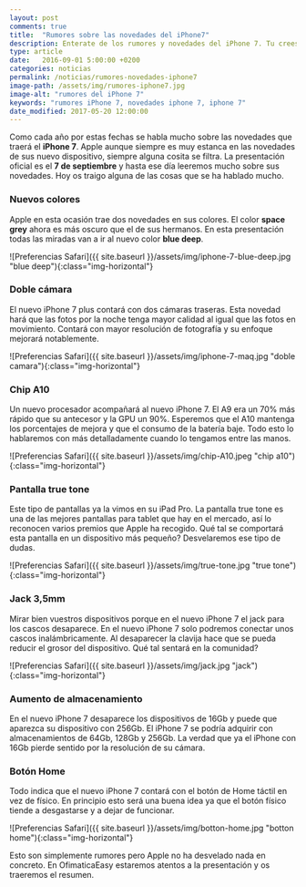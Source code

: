 ```yaml
---
layout: post
comments: true
title:  "Rumores sobre las novedades del iPhone7"
description: Enterate de los rumores y novedades del iPhone 7. Tu crees que acertaremos alguno?
type: article
date:   2016-09-01 5:00:00 +0200
categories: noticias
permalink: /noticias/rumores-novedades-iphone7
image-path: /assets/img/rumores-iphone7.jpg
image-alt: "rumores del iPhone 7"
keywords: "rumores iPhone 7, novedades iphone 7, iphone 7"
date_modified: 2017-05-20 12:00:00
---
```

Como cada año por estas fechas se habla mucho sobre las novedades que 
traerá el **iPhone 7**. Apple aunque siempre es muy estanca en las novedades 
de sus nuevo dispositivo, siempre alguna cosita se filtra. La presentación 
oficial es el **7 de septiembre** y hasta ese día leeremos mucho sobre sus novedades. 
Hoy os traigo alguna de las cosas que se ha hablado mucho.

### Nuevos colores
Apple en esta ocasión trae dos novedades en sus colores. El color **space 
grey** ahora es más oscuro que el de sus hermanos. En esta presentación 
todas las miradas van a ir al nuevo color **blue deep**.
<div class="text-center" markdown="1">
![Preferencias Safari]({{ site.baseurl }}/assets/img/iphone-7-blue-deep.jpg "blue deep"){:class="img-horizontal"}
</div>

### Doble cámara
El nuevo iPhone 7 plus contará con dos cámaras traseras. Esta novedad 
hará que las fotos por la noche tenga mayor calidad al igual que las 
fotos en movimiento. Contará con mayor resolución de fotografía y su 
enfoque mejorará notablemente.
<div class="text-center" markdown="1">
![Preferencias Safari]({{ site.baseurl }}/assets/img/iphone-7-maq.jpg "doble camara"){:class="img-horizontal"}
</div>

### Chip A10
Un nuevo procesador acompañará al nuevo iPhone 7. El A9 era un 70% más 
rápido que su antecesor y la GPU un 90%.
Esperemos que el A10 mantenga los porcentajes de mejora y que el consumo 
de la batería baje. Todo esto lo hablaremos con más detalladamente cuando 
lo tengamos entre las manos.
<div class="text-center" markdown="1">
![Preferencias Safari]({{ site.baseurl }}/assets/img/chip-A10.jpeg "chip a10"){:class="img-horizontal"}
</div>

### Pantalla true tone
Este tipo de pantallas ya la vimos en su iPad Pro. La pantalla true tone 
es una de las mejores pantallas para tablet que hay en el mercado, así lo 
reconocen varios premios que Apple ha recogido. Qué tal se comportará esta 
pantalla en un dispositivo más pequeño? Desvelaremos ese tipo de dudas.
<div class="text-center" markdown="1">
![Preferencias Safari]({{ site.baseurl }}/assets/img/true-tone.jpg "true tone"){:class="img-horizontal"}
</div>

### Jack 3,5mm
Mirar bien vuestros dispositivos porque en el nuevo iPhone 7 el jack para 
los cascos desaparece. En el nuevo iPhone 7 solo podremos conectar unos 
cascos inalámbricamente. Al desaparecer la clavija hace que se pueda 
reducir el grosor del dispositivo. Qué tal sentará en la comunidad?
<div class="text-center" markdown="1">
![Preferencias Safari]({{ site.baseurl }}/assets/img/jack.jpg "jack"){:class="img-horizontal"}
</div>

### Aumento de almacenamiento
En el nuevo iPhone 7 desaparece los dispositivos de 16Gb y puede que 
aparezca su dispositivo con 256Gb. El iPhone 7 se podría adquirir con 
almacenamientos de 64Gb, 128Gb y 256Gb.
La verdad que ya el iPhone con 16Gb pierde sentido por la resolución de 
su cámara.

### Botón Home
Todo indica que el nuevo iPhone 7 contará con el botón de Home táctil en 
vez de físico. En principio esto será una buena idea ya que el botón físico 
tiende a desgastarse y a dejar de funcionar.
<div class="text-center" markdown="1">
![Preferencias Safari]({{ site.baseurl }}/assets/img/botton-home.jpg "botton home"){:class="img-horizontal"}
</div>


Esto son simplemente rumores pero Apple no ha desvelado nada en concreto. 
En OfimaticaEasy estaremos atentos a la presentación y os traeremos el resumen.

